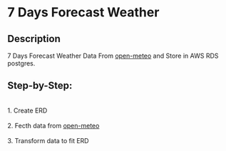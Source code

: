 <h1>7 Days Forecast Weather</h1>

<h2>Description</h2>
7 Days Forecast Weather Data From <a href="https://open-meteo.com/">open-meteo</a> and Store in AWS RDS postgres.
<br />


<h2>Step-by-Step:</h2>

<br/>
1. Create ERD
<br/>
<br/>
2. Fecth data from <a href="https://open-meteo.com/">open-meteo</a>
<br/>
<br/>
3. Transform data to fit ERD
<br/>
<br/>



<!--
 ```diff
- text in red
+ text in green
! text in orange
# text in gray
@@ text in purple (and bold)@@
```
--!>

